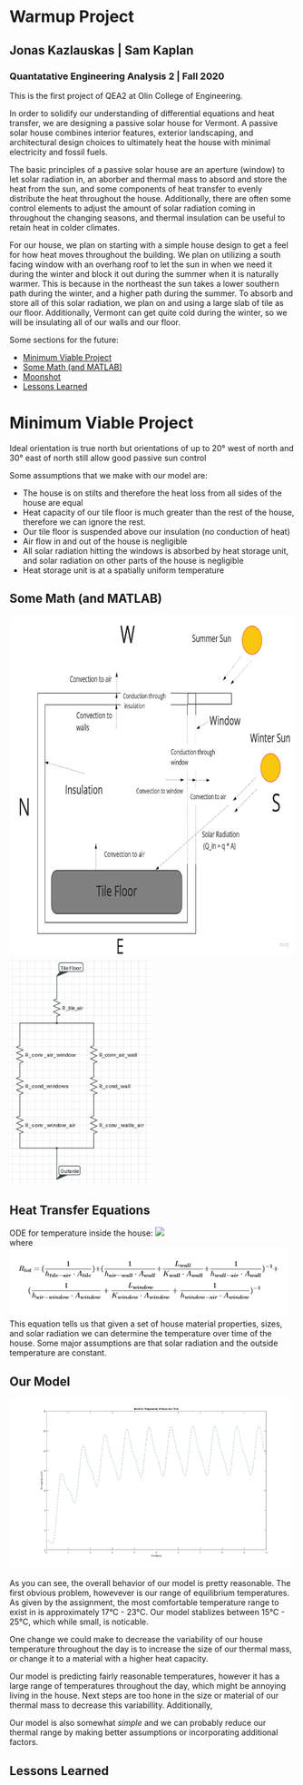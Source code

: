 # Warmup Project
## Jonas Kazlauskas | Sam Kaplan
### Quantatative Engineering Analysis 2 | Fall 2020

This is the first project of QEA2 at Olin College of Engineering.


In order to solidify our understanding of differential equations and heat transfer, we are designing a passive solar house for Vermont. A passive solar house combines interior features, exterior landscaping, and architectural design choices to ultimately heat the house with minimal electricity and fossil fuels. 

The basic principles of a passive solar house are an aperture (window) to let solar radiation in, an aborber and thermal mass to absord and store the heat from the sun, and some components of heat transfer to evenly distribute the heat throughout the house. Additionally, there are often some control elements to adjust the amount of solar radiation coming in throughout the changing seasons, and thermal insulation can be useful to retain heat in colder climates.

For our house, we plan on starting with a simple house design to get a feel for how heat moves throughout the building. We plan on utilizing a south facing window with an overhang roof to let the sun in when we need it during the winter and block it out during the summer when it is naturally warmer. This is because in the northeast the sun takes a lower southern path during the winter, and a higher path during the summer. To absorb and store all of this solar radiation, we plan on and using a large slab of tile as our floor. Additionally, Vermont can get quite cold during the winter, so we will be insulating all of our walls and our floor. 


Some sections for the future:

* [Minimum Viable Project](#teleoperation)
* [Some Math (and MATLAB)](#math-and-matlab)
* [Moonshot](#driving-in-a-Square)
* [Lessons Learned](#following-a-Wall)


# Minimum Viable Project
Ideal orientation is true north but orientations of up to 20° west of north and 30° east of north still allow good passive sun control

Some assumptions that we make with our model are:
- The house is on stilts and therefore the heat loss from all sides of the house are equal
- Heat capacity of our tile floor is much greater than the rest of the house, therefore we can ignore the rest.
- Our tile floor is suspended above our insulation (no conduction of heat)
- Air flow in and out of the house is negligible
- All solar radiation hitting the windows is absorbed by heat storage unit, and solar radiation on other parts of the house is negligible
-  Heat storage unit is at a spatially uniform temperature


## Some Math (and MATLAB)
<img src="data/figs/HeatFlow.jpg"
     alt="Resistor Diagram"
     style="width:700px;height:600px;float left;"/>
<img src="data/figs/ResistorDiagram1.JPG"
     alt="Resistor Diagram"
     style="width:250px;height:400px;float left;"/>

## Heat Transfer Equations
ODE for temperature inside the house:
<img src="https://render.githubusercontent.com/render/math?math=q \cdot A - \frac{(T_{in} - T_{out})}{(R_{tot})} = m \cdot c \cdot \frac{dT_{in}}{dt}">  
where  
<img src="data/figs/Rtot.PNG"> 
This equation tells us that given a set of house material properties, sizes, and solar radiation we can determine the temperature over time of the house. Some major assumptions are that solar radiation and the outside temperature are constant. 

## Our Model
<img src="data/figs/TempTimeMVP.jpg"
     alt="Resistor Diagram"
     style="width:500px;height:300px;float left;"/>

As you can see, the overall behavior of our model is pretty reasonable. The first obvious problem, howevever is our range of equilibrium temperatures. As given by the assignment, the most comfortable temperature range to exist in is approximately 17&deg;C - 23&deg;C. Our model stablizes between 15&deg;C - 25&deg;C, which while small, is noticable. 

One change we could make to decrease the variability of our house temperature throughout the day is to increase the size of our thermal mass, or change it to a material with a higher heat capacity.

Our model is predicting fairly reasonable temperatures, however it has a large range of temperatures throughout the day, which might be annoying living in the house. Next steps are too hone in the size or material of our thermal mass to decrease this variabillity. Additionally, 

Our model is also somewhat *simple* and we can probably reduce our thermal range by making better assumptions or incorporating additional factors. 
## Lessons Learned


